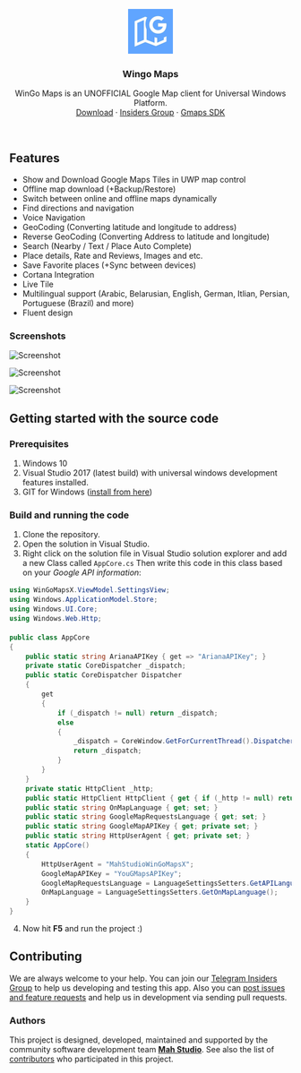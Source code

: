 <p align="center">
  <a href="https://www.microsoft.com/en-us/store/p/denna/9n9c2hwnzcft">
    <img src="https://github.com/MahStudio/WinGo-Maps/raw/WinGoMapsX/WinGoMapsX/Assets/Branding.jpg" width=80 height=80>
  </a>

  <h3 align="center">Wingo Maps</h3>

  <p align="center">
    WinGo Maps is an UNOFFICIAL Google Map client for Universal Windows Platform.
    <br>
    <a href="https://www.microsoft.com/en-us/p/wingo-maps/9nmj42v775gt">Download</a>
    &middot;
    <a href="https://t.me/joinchat/DQwGRhG-DXgBJNDWjGEoZQ">Insiders Group</a>
  &middot;
    <a href="https://github.com/NGame1/UWPGmaps.SDK">Gmaps SDK</a>
    <br>
    
  </p>
</p>

<br>

## Features

- Show and Download Google Maps Tiles in UWP map control
- Offline map download (+Backup/Restore)
- Switch between online and offline maps dynamically 
- Find directions and navigation
- Voice Navigation
- GeoCoding (Converting latitude and longitude to address)
- Reverse GeoCoding (Converting Address to latitude and longitude)
- Search (Nearby / Text / Place Auto Complete)
- Place details, Rate and Reviews, Images and etc.
- Save Favorite places (+Sync between devices)
- Cortana Integration
- Live Tile
- Multilingual support (Arabic, Belarusian, English, German, Itlian, Persian, Portuguese (Brazil) and more)
- Fluent design

### Screenshots

![Screenshot](http://s8.picofile.com/file/8319001034/image_2018_02_09_23_23_01.png)

![Screenshot](http://s8.picofile.com/file/8319001042/image_2018_02_09_23_25_39.png)

![Screenshot](http://s8.picofile.com/file/8319001100/image_2018_02_09_23_28_07.png)

## Getting started with the source code

### Prerequisites

1. Windows 10
2. Visual Studio 2017 (latest build) with universal windows development features installed.
3. GIT for Windows ([install from here](http://gitforwindows.org/))

### Build and running the code

1. Clone the repository.
2. Open the solution in Visual Studio.
3. Right click on the solution file in Visual Studio solution explorer and add a new Class called `AppCore.cs`
Then write this code in this class based on your *Google API information*: 

```csharp
using WinGoMapsX.ViewModel.SettingsView;
using Windows.ApplicationModel.Store;
using Windows.UI.Core;
using Windows.Web.Http;

public class AppCore
{
    public static string ArianaAPIKey { get => "ArianaAPIKey"; }
    private static CoreDispatcher _dispatch;
    public static CoreDispatcher Dispatcher
    {
        get
        {
            if (_dispatch != null) return _dispatch;
            else
            {
                _dispatch = CoreWindow.GetForCurrentThread().Dispatcher;
                return _dispatch;
            }
        }
    }
    private static HttpClient _http;
    public static HttpClient HttpClient { get { if (_http != null) return _http; else { _http = new HttpClient(); return _http; } } }
    public static string OnMapLanguage { get; set; }
    public static string GoogleMapRequestsLanguage { get; set; }
    public static string GoogleMapAPIKey { get; private set; }
    public static string HttpUserAgent { get; private set; }
    static AppCore()
    {
        HttpUserAgent = "MahStudioWinGoMapsX";
        GoogleMapAPIKey = "YouGMapsAPIKey";
        GoogleMapRequestsLanguage = LanguageSettingsSetters.GetAPILanguage();
        OnMapLanguage = LanguageSettingsSetters.GetOnMapLanguage();
    }
}
```

4. Now hit **F5** and run the project :)

## Contributing

We are always welcome to your help. You can join our [Telegram Insiders Group](https://t.me/joinchat/DQwGRhG-DXgBJNDWjGEoZQ) to help us developing and testing this app. Also you can [post issues and feature requests](https://github.com/MahStudio/WinGo-Maps/issues) and help us in development via sending pull requests. 

### Authors

This project is designed, developed, maintained and supported by the community software development team [**Mah Studio**](https://github.com/MahStudio/).
See also the list of [contributors](https://github.com/MahStudio/WinGo-Maps/contributors) who participated in this project.
